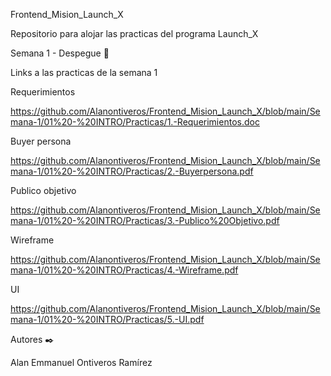 Frontend_Mision_Launch_X

Repositorio para alojar las practicas del programa Launch_X

Semana 1 - Despegue 🚀

Links a las practicas de la semana 1

Requerimientos

https://github.com/Alanontiveros/Frontend_Mision_Launch_X/blob/main/Semana-1/01%20-%20INTRO/Practicas/1.-Requerimientos.doc

Buyer persona

https://github.com/Alanontiveros/Frontend_Mision_Launch_X/blob/main/Semana-1/01%20-%20INTRO/Practicas/2.-Buyerpersona.pdf

Publico objetivo

https://github.com/Alanontiveros/Frontend_Mision_Launch_X/blob/main/Semana-1/01%20-%20INTRO/Practicas/3.-Publico%20Objetivo.pdf

Wireframe

https://github.com/Alanontiveros/Frontend_Mision_Launch_X/blob/main/Semana-1/01%20-%20INTRO/Practicas/4.-Wireframe.pdf

UI

https://github.com/Alanontiveros/Frontend_Mision_Launch_X/blob/main/Semana-1/01%20-%20INTRO/Practicas/5.-UI.pdf




Autores ✒️


Alan Emmanuel Ontiveros Ramírez
